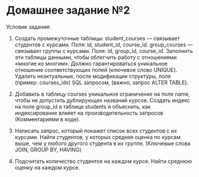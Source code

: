 # Домашнее задание №2

Условие задания:
1. Создать промежуточные таблицы:
student_courses — связывает студентов с курсами. Поля: id, student_id, course_id.
group_courses — связывает группы с курсами. Поля: id, group_id, course_id.
Заполнить эти таблицы данными, чтобы облегчить работу с отношениями «многие ко многим».
Должно гарантироваться уникальное отношение соответствующих полей (ключевое слово UNIQUE).
Удалить неактуальные, после модификации структуры, поля (пример: courses_ids) SQL запросом, (важно, запрос ALTER TABLE).

2. Добавить в таблицу courses уникальное ограничение на поле name, чтобы не допустить дублирующих названий курсов.
Создать индекс на поле group_id в таблице students и объяснить, как индексирование влияет на производительность запросов (Комментариями в коде).

3. Написать запрос, который покажет список всех студентов с их курсами. Найти студентов, у которых средняя оценка по курсам выше, чем у любого другого студента в их группе. (Ключевые слова JOIN, GROUP BY, HAVING)

4. Подсчитать количество студентов на каждом курсе.
Найти среднюю оценку на каждом курсе.
